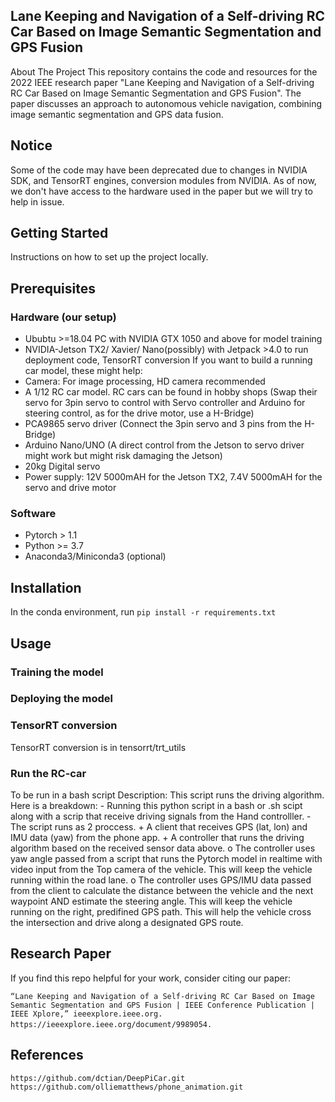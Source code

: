 ## Lane Keeping and Navigation of a Self-driving RC Car Based on Image Semantic Segmentation and GPS Fusion
About The Project
This repository contains the code and resources for the 2022 IEEE research paper "Lane Keeping and Navigation of a Self-driving RC Car Based on Image Semantic Segmentation and GPS Fusion". The paper discusses an approach to autonomous vehicle navigation, combining image semantic segmentation and GPS data fusion.

## Notice
Some of the code may have been deprecated due to changes in NVIDIA SDK, and TensorRT engines, conversion modules from NVIDIA. As of now, we don't have access to the hardware used in the paper but we will try to help in issue.

## Getting Started
Instructions on how to set up the project locally.

## Prerequisites
### Hardware (our setup)
* Ububtu >=18.04 PC with NVIDIA GTX 1050 and above for model training
* NVIDIA-Jetson TX2/ Xavier/ Nano(possibly) with Jetpack >4.0 to run deployment code, TensorRT conversion
If you want to build a running car model, these might help:
* Camera: For image processing, HD camera recommended
* A 1/12 RC car model. RC cars can be found in hobby shops (Swap their servo for 3pin servo to control with Servo controller and Arduino for steering control, as for the drive motor, use a H-Bridge)
* PCA9865 servo driver (Connect the 3pin servo and 3 pins from the H-Bridge)
* Arduino Nano/UNO (A direct control from the Jetson to servo driver might work but might risk damaging the Jetson)
* 20kg Digital servo
* Power supply: 12V 5000mAH for the Jetson TX2, 7.4V 5000mAH for the servo and drive motor
### Software
* Pytorch > 1.1
* Python >= 3.7
* Anaconda3/Miniconda3 (optional)

## Installation
In the conda environment, run
`pip install -r requirements.txt`

## Usage
### Training the model

### Deploying the model

### TensorRT conversion
TensorRT conversion is in tensorrt/trt_utils

### Run the RC-car
To be run in a bash script
Description:
    This script runs the driving algorithm. Here is a breakdown:
    - Running this python script in a bash or .sh scipt along with a scrip that receive driving signals from the Hand controlller.
    - The script runs as 2 proccess.
        + A client that receives GPS (lat, lon) and IMU data (yaw) from the phone app.
        + A controller that runs the driving algorithm based on the received sensor data above.
            o The controller uses yaw angle passed from a script that runs the Pytorch model in realtime with video input from the Top camera of the vehicle. 
            This will keep the vehicle running within the road lane.
            o The controller uses GPS/IMU data passed from the client to calculate the distance between the vehicle and the next waypoint AND estimate the steering angle.
            This will keep the vehicle running on the right, predifined GPS path. This will help the vehicle cross the intersection and drive along a designated GPS route.

## Research Paper
If you find this repo helpful for your work, consider citing our paper:

`“Lane Keeping and Navigation of a Self-driving RC Car Based on Image Semantic Segmentation and GPS Fusion | IEEE Conference Publication | IEEE Xplore,” ieeexplore.ieee.org. https://ieeexplore.ieee.org/document/9989054.`
‌
## References
`https://github.com/dctian/DeepPiCar.git`
`https://github.com/olliematthews/phone_animation.git`
